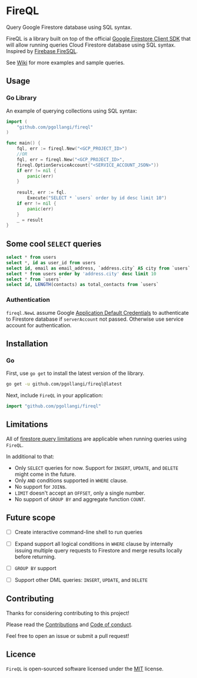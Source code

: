 # FireQL
Query Google Firestore database using SQL syntax.

FireQL is a library built on top of the official [Google Firestore Client SDK](https://pkg.go.dev/cloud.google.com/go/firestore) that will allow running queries Cloud Firestore database using SQL syntax. Inspired by [Firebase FireSQL](https://firebaseopensource.com/projects/jsayol/firesql/).

See [Wiki](https://github.com/pgollangi/FireQL/wiki) for more examples and sample queries.

## Usage

<!-- `FireQL` can be used Go library or interactive command-line tool. -->

### Go Library
An example of querying collections using SQL syntax:
```go
import (
    "github.com/pgollangi/fireql"
)

func main() {
    fql, err := fireql.New("<GCP_PROJECT_ID>")
    //OR
    fql, err = fireql.New("<GCP_PROJECT_ID>",
    fireql.OptionServiceAccount("<SERVICE_ACCOUNT_JSON>"))
    if err != nil {
        panic(err)
    }
    
    result, err := fql.
        Execute("SELECT * `users` order by id desc limit 10")
    if err != nil {
        panic(err)
    }
    _ = result
}
```

<!--
### Command-Line
-->

## Some cool `SELECT` queries
```sql
select * from users
select *, id as user_id from users
select id, email as email_address, `address.city` AS city from `users`
select * from users order by 'address.city' desc limit 10
select * from `users`
select id, LENGTH(contacts) as total_contacts from `users`
```

### Authentication

`fireql.NewL` assume Google [Application Default Credentials](https://cloud.google.com/docs/authentication/application-default-credentials) to authenticate to Firestore database if `serverAccount` not passed. Otherwise use service account for authentication.

## Installation

### Go

First, use `go get` to install the latest version of the library.
```bash
go get -u github.com/pgollangi/fireql@latest

```
Next, include `FireQL` in your application:
```go
import "github.com/pgollangi/fireql"
```
<!--
### Homebrew

### Scoop (for windows)

### Manual
You can alternately download suitable binary for your OS at the [releases page](https://github.com/pgollangi/fireql/releases).
-->
## Limitations
All of [firestore query limitations](https://firebase.google.com/docs/firestore/query-data/queries#query_limitations) are applicable when running queries using `FireQL`.

In additional to that:

- Only `SELECT` queries for now. Support for `INSERT`, `UPDATE`, and `DELETE` might come in the future.
- Only `AND` conditions supported in `WHERE` clause. 
- No support for `JOIN`s.
- `LIMIT` doesn't accept an `OFFSET`, only a single number.
- No support of `GROUP BY` and aggregate function `COUNT`.

## Future scope

- [ ] Create interactive command-line shell to run queries
- [ ] Expand support all logical conditions in `WHERE` clause by internally issuing multiple query requests to Firestore and merge results locally before returning.
- [ ] `GROUP BY` support
- [ ] Support other DML queries: `INSERT`, `UPDATE`, and `DELETE`


## Contributing
Thanks for considering contributing to this project!

Please read the [Contributions](https://github.com/pgollangi/.github/blob/main/CONTRIBUTING.md) and [Code of conduct](https://github.com/pgollangi/.github/blob/main/CODE_OF_CONDUCT.md).

Feel free to open an issue or submit a pull request!

## Licence

`FireQL` is open-sourced software licensed under the [MIT](LICENSE) license.
